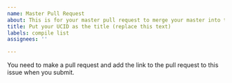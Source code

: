 ```yaml
---
name: Master Pull Request
about: This is for your master pull request to merge your master into this repo.
title: Put your UCID as the title (replace this text)
labels: compile list
assignees: ''

---
```


You need to make a pull request and add the link to the pull request to this issue when you submit.
